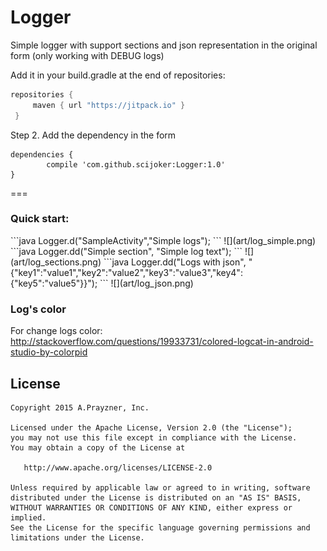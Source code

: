 # Logger
Simple logger with support sections and json representation in the original form (only working with DEBUG logs)

Add it in your build.gradle at the end of repositories:

   ```java
   repositories {
        maven { url "https://jitpack.io" }
    }
  ```
    
Step 2. Add the dependency in the form

   
	dependencies {
	        compile 'com.github.scijoker:Logger:1.0'
	}	

===

<h3>Quick start:</h3>
```java
Logger.d("SampleActivity","Simple logs");
```	
![](art/log_simple.png)
```java	
Logger.dd("Simple section", "Simple log text");
```
![](art/log_sections.png)
```java	
Logger.dd("Logs with json", "{"key1":"value1","key2":"value2","key3":"value3","key4":{"key5":"value5"}}");
```	
![](art/log_json.png)

<h3>Log's color</h3>

For change logs color: http://stackoverflow.com/questions/19933731/colored-logcat-in-android-studio-by-colorpid
	
License
--------

    Copyright 2015 A.Prayzner, Inc.

    Licensed under the Apache License, Version 2.0 (the "License");
    you may not use this file except in compliance with the License.
    You may obtain a copy of the License at

       http://www.apache.org/licenses/LICENSE-2.0

    Unless required by applicable law or agreed to in writing, software
    distributed under the License is distributed on an "AS IS" BASIS,
    WITHOUT WARRANTIES OR CONDITIONS OF ANY KIND, either express or implied.
    See the License for the specific language governing permissions and
    limitations under the License.

